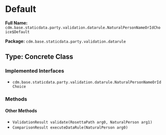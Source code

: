 # Default

**Full Name:** `cdm.base.staticdata.party.validation.datarule.NaturalPersonNameOrIdChoice$Default`

**Package:** `cdm.base.staticdata.party.validation.datarule`

## Type: Concrete Class

### Implemented Interfaces

- `cdm.base.staticdata.party.validation.datarule.NaturalPersonNameOrIdChoice`

### Methods

#### Other Methods

- `ValidationResult validate(RosettaPath arg0, NaturalPerson arg1)`
- `ComparisonResult executeDataRule(NaturalPerson arg0)`

